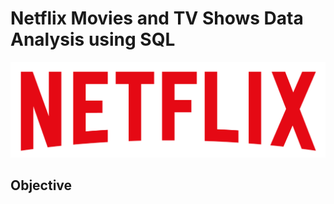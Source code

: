 # Netflix Movies and TV Shows Data Analysis using SQL
![Netflix_Logo](https://github.com/VanshikaGupta00/Netflix_SQL_Project/blob/main/logo.png)
## Objective
